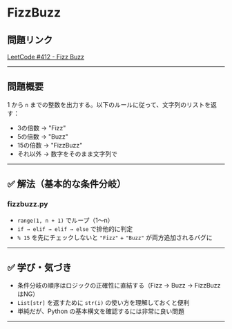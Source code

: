 # FizzBuzz

##  問題リンク
[LeetCode #412 - Fizz Buzz](https://leetcode.com/problems/fizz-buzz/)

---

##  問題概要

1 から `n` までの整数を出力する。以下のルールに従って、文字列のリストを返す：

- 3の倍数 → "Fizz"
- 5の倍数 → "Buzz"
- 15の倍数 → "FizzBuzz"
- それ以外 → 数字をそのまま文字列で

---

## ✅ 解法（基本的な条件分岐）

### fizzbuzz.py
- `range(1, n + 1)` でループ（1〜n）
- `if → elif → elif → else` で排他的に判定
- `% 15` を先にチェックしないと `"Fizz"` + `"Buzz"` が両方追加されるバグに

---

## ✅ 学び・気づき

- 条件分岐の順序はロジックの正確性に直結する（Fizz → Buzz → FizzBuzzはNG）
- `List[str]` を返すために `str(i)` の使い方を理解しておくと便利
- 単純だが、Python の基本構文を確認するには非常に良い問題

---
